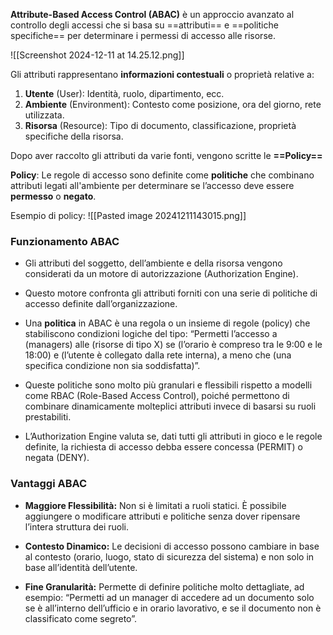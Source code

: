 **Attribute-Based Access Control (ABAC)** è un approccio avanzato al controllo degli accessi che si basa su ==attributi== e ==politiche specifiche== per determinare i permessi di accesso alle risorse.

![[Screenshot 2024-12-11 at 14.25.12.png]]

Gli attributi rappresentano **informazioni contestuali** o proprietà relative a:

1. **Utente** (User): Identità, ruolo, dipartimento, ecc.
2. **Ambiente** (Environment): Contesto come posizione, ora del giorno, rete utilizzata.
3. **Risorsa** (Resource): Tipo di documento, classificazione, proprietà specifiche della risorsa.

Dopo aver raccolto gli attributi da varie fonti, vengono scritte le **==Policy==**

**Policy**:
	Le regole di accesso sono definite come **politiche** che combinano attributi legati all'ambiente per determinare se l’accesso deve essere **permesso** o **negato**.

Esempio di policy:
![[Pasted image 20241211143015.png]]

### Funzionamento ABAC

- Gli attributi del soggetto, dell’ambiente e della risorsa vengono considerati da un motore di autorizzazione (Authorization Engine).

- Questo motore confronta gli attributi forniti con una serie di politiche di accesso definite dall’organizzazione.

- Una **politica** in ABAC è una regola o un insieme di regole (policy) che stabiliscono condizioni logiche del tipo: “Permetti l’accesso a (managers) alle (risorse di tipo X) se (l’orario è compreso tra le 9:00 e le 18:00) e (l’utente è collegato dalla rete interna), a meno che (una specifica condizione non sia soddisfatta)”.

- Queste politiche sono molto più granulari e flessibili rispetto a modelli come RBAC (Role-Based Access Control), poiché permettono di combinare dinamicamente molteplici attributi invece di basarsi su ruoli prestabiliti.

- L’Authorization Engine valuta se, dati tutti gli attributi in gioco e le regole definite, la richiesta di accesso debba essere concessa (PERMIT) o negata (DENY).

### Vantaggi ABAC

- **Maggiore Flessibilità:** Non si è limitati a ruoli statici. È possibile aggiungere o modificare attributi e politiche senza dover ripensare l’intera struttura dei ruoli.

- **Contesto Dinamico:** Le decisioni di accesso possono cambiare in base al contesto (orario, luogo, stato di sicurezza del sistema) e non solo in base all’identità dell’utente.

- **Fine Granularità:** Permette di definire politiche molto dettagliate, ad esempio: “Permetti ad un manager di accedere ad un documento solo se è all’interno dell’ufficio e in orario lavorativo, e se il documento non è classificato come segreto”.